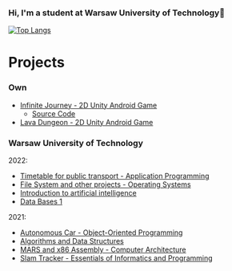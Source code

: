 ### Hi, I'm a student at Warsaw University of Technology👋

[![Top Langs](https://github-readme-stats.vercel.app/api/top-langs/?username=mateusz-brzozowski&langs_count=6&layout=compact)](https://github.com/anuraghazra/github-readme-stats)

<!--
**mateusz-brzozowski/mateusz-brzozowski** is a ✨ _special_ ✨ repository because its `README.md` (this file) appears on your GitHub profile.

Here are some ideas to get you started:

- 🔭 I’m currently working on ...
- 🌱 I’m currently learning ...
- 👯 I’m looking to collaborate on ...
- 🤔 I’m looking for help with ...
- 💬 Ask me about ...
- 📫 How to reach me: ...
- 😄 Pronouns: ...
- ⚡ Fun fact: ...
-->
# Projects

### Own

- [Infinite Journey - 2D Unity Android Game](https://play.google.com/store/apps/details?id=com.VStarGames.InfinityDungeon)
  - [Source Code](https://github.com/mateusz-brzozowski/InfinityDungeon.git)
- [Lava Dungeon - 2D Unity Android Game](https://play.google.com/store/apps/details?id=com.Epitome.lavadungeons)

### Warsaw University of Technology

2022:
- [Timetable for public transport - Application Programming](https://github.com/mateusz-brzozowski/PAP-STUD)
- [File System and other projects - Operating Systems](https://github.com/mateusz-brzozowski/SOI-STUD)
- [Introduction to artificial intelligence](https://github.com/mateusz-brzozowski/WSI-STUD)
- [Data Bases 1](https://github.com/mateusz-brzozowski/BD1-STUD)

2021:
- [Autonomous Car - Object-Oriented Programming](https://github.com/mateusz-brzozowski/PROI-STUD)
- [Algorithms and Data Structures](https://github.com/mateusz-brzozowski/AISDI-STUD)
- [MARS and x86 Assembly - Computer Architecture](https://github.com/mateusz-brzozowski/ARKO-STUD)
- [Slam Tracker - Essentials of Informatics and Programming](https://github.com/mateusz-brzozowski/PIPR-STUD)
